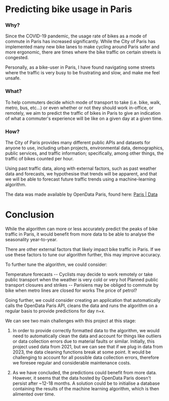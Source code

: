 **Predicting bike usage in Paris**
===
### Why?

Since the COVID-19 pandemic, the usage rate of bikes as a mode of commute in Paris has increased significantly. 
While the City of Paris has implemented many new bike lanes to make cycling around Paris safer and more ergonomic, there are times where the bike traffic on certain streets is congested.

Personally, as a bike-user in Paris, I have found navigating some streets where the traffic is very busy to be frustrating and slow, and make me feel unsafe. 

### What?

To help commuters decide which mode of transport to take (i.e. bike, walk, metro, bus, etc...) or even whether or not they should work in-office, or remotely, we aim to predict the traffic of bikes in Paris to give an indication of what a commuter's experience will be like on a given day at a given time. 

### How?

The City of Paris provides many different public APIs and datasets for anyone to use, including urban projects, environmental data, demographics, public services, and traffic information; specifically, among other things, the traffic of bikes counted per hour. 

Using past traffic data, along with external factors, such as past weather data and forecasts, we hypothesise that trends will be apparent, and that we will be able to forecast future traffic trends using a machine-learning algorithm. 

The data was made available by OpenData Paris, found here: [Paris | Data][1]

**Conclusion**
==

While the algorithm can more or less accurately predict the peaks of bike traffic in Paris, it would benefit from more data to be able to analyse the seasonality year-to-year.

There are other external factors that likely impact bike traffic in Paris. If we use these factors to tune our algorithm further, this may improve accuracy.

To further tune the algorithm, we could consider:

Temperature forecasts -- Cyclists may decide to work remotely or take public transport when the weather is very cold or very hot
Planned public transport closures and strikes -- Parisiens may be obliged to commute by bike when metro lines are closed for works
The price of petrol?

Going further, we could consider creating an application that automatically calls the OpenData Paris API, cleans the data and runs the algorithm on a regular basis to provide predictions for day n+x.

We can see two main challenges with this project at this stage: 
1. In order to provide correctly formatted data to the algorithm, we would need to automatically clean the data and account for things like outliers or data collection errors due to material faults or similar.  Initially, this project used data from 2021, but we can see that if we plug in data from 2023, the data cleaning functions break at some point.  It would be challenging to account for all possible data collection errors, therefore we foresee regular and considerable maintenance costs.

2. As we have concluded, the predictions could benefit from more data. However, it seems that the data hosted by OpenData Paris doesn't persist after ~12-18 months.  A solution could be to initialise a database containing the results of the machine learning algorithm, which is then alimented over time. 

[1]: https://opendata.paris.fr/explore/dataset/comptage-velo-donnees-compteurs/information/?disjunctive.id_compteur&disjunctive.nom_compteur&disjunctive.id&disjunctive.name
